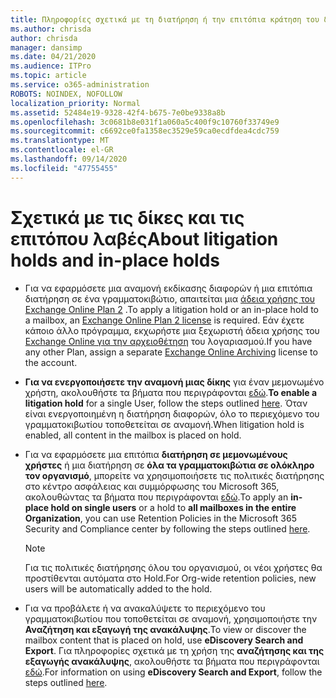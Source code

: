 ```yaml
---
title: Πληροφορίες σχετικά με τη διατήρηση ή την επιτόπια κράτηση του δικαστικού διαδίκου
ms.author: chrisda
author: chrisda
manager: dansimp
ms.date: 04/21/2020
ms.audience: ITPro
ms.topic: article
ms.service: o365-administration
ROBOTS: NOINDEX, NOFOLLOW
localization_priority: Normal
ms.assetid: 52484e19-9328-42f4-b675-7e0be9338a8b
ms.openlocfilehash: 3c0681b8e031f1a060a5c400f9c10760f33749e9
ms.sourcegitcommit: c6692ce0fa1358ec3529e59ca0ecdfdea4cdc759
ms.translationtype: MT
ms.contentlocale: el-GR
ms.lasthandoff: 09/14/2020
ms.locfileid: "47755455"
---
```

# <a name="about-litigation-holds-and-in-place-holds"></a><span data-ttu-id="46b49-102">Σχετικά με τις δίκες και τις επιτόπου λαβές</span><span class="sxs-lookup"><span data-stu-id="46b49-102">About litigation holds and in-place holds</span></span>

- <span data-ttu-id="46b49-103">Για να εφαρμόσετε μια αναμονή εκδίκασης διαφορών ή μια επιτόπια διατήρηση σε ένα γραμματοκιβώτιο, απαιτείται μια [άδεια χρήσης του Exchange Online Plan 2](https://docs.microsoft.com/office365/servicedescriptions/office-365-platform-service-description/office-365-plan-options) .</span><span class="sxs-lookup"><span data-stu-id="46b49-103">To apply a litigation hold or an in-place hold to a mailbox, an [Exchange Online Plan 2 license](https://docs.microsoft.com/office365/servicedescriptions/office-365-platform-service-description/office-365-plan-options) is required.</span></span> <span data-ttu-id="46b49-104">Εάν έχετε κάποιο άλλο πρόγραμμα, εκχωρήστε μια ξεχωριστή άδεια χρήσης του [Exchange Online για την αρχειοθέτηση](https://docs.microsoft.com/office365/servicedescriptions/exchange-online-archiving-service-description/exchange-online-archiving-service-description) του λογαριασμού.</span><span class="sxs-lookup"><span data-stu-id="46b49-104">If you have any other Plan, assign a separate [Exchange Online Archiving](https://docs.microsoft.com/office365/servicedescriptions/exchange-online-archiving-service-description/exchange-online-archiving-service-description) license to the account.</span></span> 
    
- <span data-ttu-id="46b49-105">**Για να ενεργοποιήσετε την αναμονή μιας δίκης** για έναν μεμονωμένο χρήστη, ακολουθήστε τα βήματα που περιγράφονται [εδώ](https://docs.microsoft.com/office365/SecurityCompliance/place-a-mailbox-on-litigation-hold).</span><span class="sxs-lookup"><span data-stu-id="46b49-105">**To enable a litigation hold** for a single User, follow the steps outlined [here](https://docs.microsoft.com/office365/SecurityCompliance/place-a-mailbox-on-litigation-hold).</span></span> <span data-ttu-id="46b49-106">Όταν είναι ενεργοποιημένη η διατήρηση διαφορών, όλο το περιεχόμενο του γραμματοκιβωτίου τοποθετείται σε αναμονή.</span><span class="sxs-lookup"><span data-stu-id="46b49-106">When litigation hold is enabled, all content in the mailbox is placed on hold.</span></span>
    
- <span data-ttu-id="46b49-107">Για να εφαρμόσετε μια επιτόπια **διατήρηση σε μεμονωμένους χρήστες** ή μια διατήρηση σε **όλα τα γραμματοκιβώτια σε ολόκληρο τον οργανισμό**, μπορείτε να χρησιμοποιήσετε τις πολιτικές διατήρησης στο κέντρο ασφάλειας και συμμόρφωσης του Microsoft 365, ακολουθώντας τα βήματα που περιγράφονται [εδώ]( https://docs.microsoft.com/microsoft-365/compliance/retention-policies).</span><span class="sxs-lookup"><span data-stu-id="46b49-107">To apply an **in-place hold on single users** or a hold to **all mailboxes in the entire Organization**, you can use Retention Policies in the Microsoft 365 Security and Compliance center by following the steps outlined [here]( https://docs.microsoft.com/microsoft-365/compliance/retention-policies).</span></span>
    
    > [!NOTE]
    > <span data-ttu-id="46b49-108">Για τις πολιτικές διατήρησης όλου του οργανισμού, οι νέοι χρήστες θα προστίθενται αυτόματα στο Hold.</span><span class="sxs-lookup"><span data-stu-id="46b49-108">For Org-wide retention policies, new users will be automatically added to the hold.</span></span> 
  
- <span data-ttu-id="46b49-109">Για να προβάλετε ή να ανακαλύψετε το περιεχόμενο του γραμματοκιβωτίου που τοποθετείται σε αναμονή, χρησιμοποιήστε την **Αναζήτηση και εξαγωγή της ανακάλυψης**.</span><span class="sxs-lookup"><span data-stu-id="46b49-109">To view or discover the mailbox content that is placed on hold, use **eDiscovery Search and Export**.</span></span> <span data-ttu-id="46b49-110">Για πληροφορίες σχετικά με τη χρήση της **αναζήτησης και της εξαγωγής ανακάλυψης**, ακολουθήστε τα βήματα που περιγράφονται [εδώ](https://docs.microsoft.com/microsoft-365/compliance/export-search-results).</span><span class="sxs-lookup"><span data-stu-id="46b49-110">For information on using **eDiscovery Search and Export**, follow the steps outlined [here](https://docs.microsoft.com/microsoft-365/compliance/export-search-results).</span></span>
    


